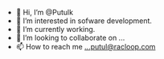 - 👋 Hi, I’m @Putulk
- 👀 I’m interested in sofware development. 
- 🌱 I’m currently working. 
- 💞️ I’m looking to collaborate on ...
- 📫 How to reach me ...putul@racloop.com

<!---
Putulk/Putulk is a ✨ special ✨ repository because its `README.md` (this file) appears on your GitHub profile.
You can click the Preview link to take a look at your changes.
--->
